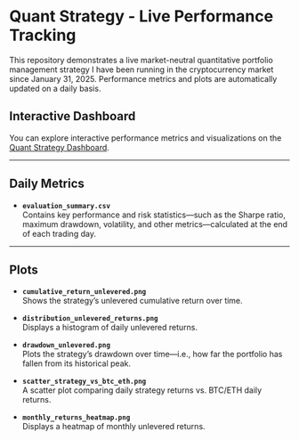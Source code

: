 # Quant Strategy - Live Performance Tracking

This repository demonstrates a live market-neutral quantitative portfolio management strategy I have been running in the cryptocurrency market since January 31, 2025. Performance metrics and plots are automatically updated on a daily basis.

## Interactive Dashboard

You can explore interactive performance metrics and visualizations on the [Quant Strategy Dashboard](https://quant-strat-live-performance-daqdrmca2knbflylgh7vxh.streamlit.app/).

---

## Daily Metrics

- **`evaluation_summary.csv`**  
  Contains key performance and risk statistics—such as the Sharpe ratio, maximum drawdown, volatility, and other metrics—calculated at the end of each trading day.

---

## Plots

- **`cumulative_return_unlevered.png`**  
  Shows the strategy’s unlevered cumulative return over time.

- **`distribution_unlevered_returns.png`**  
  Displays a histogram of daily unlevered returns.

- **`drawdown_unlevered.png`**  
  Plots the strategy’s drawdown over time—i.e., how far the portfolio has fallen from its historical peak.

- **`scatter_strategy_vs_btc_eth.png`**  
  A scatter plot comparing daily strategy returns vs. BTC/ETH daily returns.

- **`monthly_returns_heatmap.png`**  
  Displays a heatmap of monthly unlevered returns.
